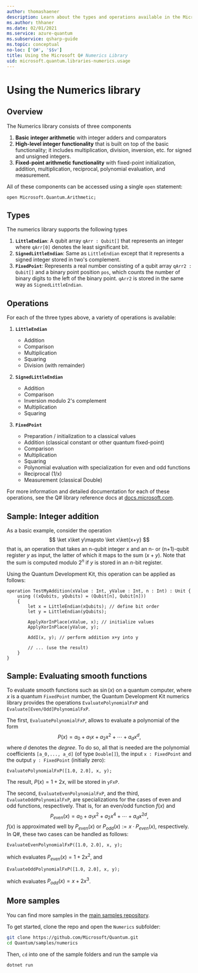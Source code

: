 ```yaml
---
author: thomashaener
description: Learn about the types and operations available in the Microsoft Quantum Numerics library.
ms.author: thhaner
ms.date: 02/01/2021
ms.service: azure-quantum
ms.subservice: qsharp-guide
ms.topic: conceptual
no-loc: ['Q#', '$$v']
title: Using the Microsoft Q# Numerics Library
uid: microsoft.quantum.libraries-numerics.usage
---
```


# Using the Numerics library

## Overview

The Numerics library consists of three components

1. **Basic integer arithmetic** with integer adders and comparators
1. **High-level integer functionality** that is built on top of the basic 
    functionality; it includes multiplication, division, inversion, etc.
    for signed and unsigned integers.
1. **Fixed-point arithmetic functionality** with fixed-point initialization,
    addition, multiplication, reciprocal, polynomial evaluation, and measurement.

All of these components can be accessed using a single `open` statement:
```qsharp
open Microsoft.Quantum.Arithmetic;
```

## Types

The numerics library supports the following types

1. **`LittleEndian`**: A qubit array `qArr : Qubit[]` that represents an integer where `qArr[0]` denotes the least significant
bit.
1. **`SignedLittleEndian`**: Same as `LittleEndian` except that it represents a signed integer stored in two's complement.
1. **`FixedPoint`**: Represents a real number consisting of a qubit array `qArr2 : Qubit[]` and a
binary point position `pos`, which counts the number of binary digits to the left of the binary point. `qArr2` is stored
in the same way as `SignedLittleEndian`.

## Operations

For each of the three types above, a variety of operations is available:

1. **`LittleEndian`**
    - Addition
    - Comparison
    - Multiplication
    - Squaring
    - Division (with remainder)

1. **`SignedLittleEndian`**
    - Addition
    - Comparison
    - Inversion modulo 2's complement
    - Multiplication
    - Squaring

1. **`FixedPoint`**
    - Preparation / initialization to a classical values
    - Addition (classical constant or other quantum fixed-point)
    - Comparison
    - Multiplication
    - Squaring
    - Polynomial evaluation with specialization for even and odd functions
    - Reciprocal (1/x)
    - Measurement (classical Double)

For more information and detailed documentation for each of these operations, see the Q# library reference docs at [docs.microsoft.com](xref:microsoft.quantum.overview.qdk-overview).

## Sample: Integer addition

As a basic example, consider the operation
$$
\ket x\ket y\mapsto \ket x\ket{x+y}
$$
that is, an operation that takes an n-qubit integer $x$ and an n- or (n+1)-qubit
register $y$ as input, the latter of which it maps to the sum $(x+y)$. Note that the
sum is computed modulo $2^n$ if $y$ is stored in an $n$-bit register.

Using the Quantum Development Kit, this operation can be applied as follows:

```qsharp
operation TestMyAddition(xValue : Int, yValue : Int, n : Int) : Unit {
    using ((xQubits, yQubits) = (Qubit[n], Qubit[n]))
    {
        let x = LittleEndian(xQubits); // define bit order
        let y = LittleEndian(yQubits);
        
        ApplyXorInPlace(xValue, x); // initialize values
        ApplyXorInPlace(yValue, y);
        
        AddI(x, y); // perform addition x+y into y
        
        // ... (use the result)
    }
}
```

## Sample: Evaluating smooth functions

To evaluate smooth functions such as $\sin(x)$ on a quantum computer, where $x$ is a quantum `FixedPoint` number,
the Quantum Development Kit numerics library provides the operations `EvaluatePolynomialFxP` and `Evaluate[Even/Odd]PolynomialFxP`.

The first, `EvaluatePolynomialFxP`, allows to evaluate a polynomial of the form
$$
P(x) = a_0 + a_1x + a_2x^2 + \cdots + a_dx^d,
$$
where $d$ denotes the *degree*. To do so, all that is needed are the polynomial coefficients `[a_0,..., a_d]` (of type `Double[]`),
the input `x : FixedPoint` and the output `y : FixedPoint` (initially zero):
```qsharp
EvaluatePolynomialFxP([1.0, 2.0], x, y);
```
The result, $P(x)=1+2x$, will be stored in `yFxP`.

The second, `EvaluateEvenPolynomialFxP`, and the third, `EvaluateOddPolynomialFxP`, are specializations
for the cases of even and odd functions, respectively. That is, for an even/odd function $f(x)$ and
$$
P_{even}(x)=a_0 + a_1 x^2 + a_2 x^4 + \cdots + a_d x^{2d},
$$
$f(x)$ is approximated well by $P_{even}(x)$ or $P_{odd}(x) := x\cdot P_{even}(x)$, respectively.
In Q#, these two cases can be handled as follows:
```qsharp
EvaluateEvenPolynomialFxP([1.0, 2.0], x, y);
```
which evaluates $P_{even}(x) = 1 + 2x^2$, and
```qsharp
EvaluateOddPolynomialFxP([1.0, 2.0], x, y);
```
which evaluates $P_{odd}(x) = x + 2x^3$.

## More samples

You can find more samples in the [main samples repository](https://github.com/Microsoft/Quantum).

To get started, clone the repo and open the `Numerics` subfolder:

```bash
git clone https://github.com/Microsoft/Quantum.git
cd Quantum/samples/numerics
```

Then, `cd` into one of the sample folders and run the sample via

```bash
dotnet run
```